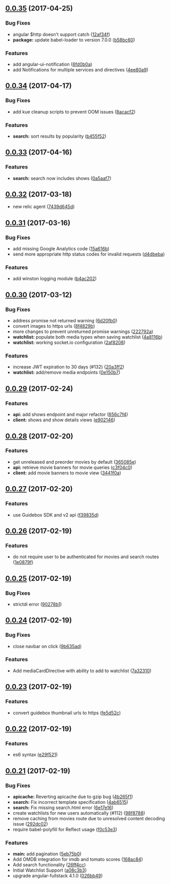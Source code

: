 <a name="0.0.35"></a>
## [0.0.35](https://github.com/jhunken/sliced.tv/compare/0.0.34...0.0.35) (2017-04-25)


### Bug Fixes

* angular $http doesn't support catch ([12af34f](https://github.com/jhunken/sliced.tv/commit/12af34f))
* **package:** update babel-loader to version 7.0.0 ([b58bc60](https://github.com/jhunken/sliced.tv/commit/b58bc60))


### Features

* add angular-ui-notification ([6fd0b0a](https://github.com/jhunken/sliced.tv/commit/6fd0b0a))
* add Notifications for multiple services and directives ([4ee80a9](https://github.com/jhunken/sliced.tv/commit/4ee80a9))



<a name="0.0.34"></a>
## [0.0.34](https://github.com/jhunken/sliced.tv/compare/0.0.33...0.0.34) (2017-04-17)


### Bug Fixes

* add kue cleanup scripts to prevent OOM issues ([8acacf2](https://github.com/jhunken/sliced.tv/commit/8acacf2))


### Features

* **search:** sort results by popularity ([b455f52](https://github.com/jhunken/sliced.tv/commit/b455f52))



<a name="0.0.33"></a>
## [0.0.33](https://github.com/jhunken/sliced.tv/compare/0.0.32...0.0.33) (2017-04-16)


### Features

* **search:** search now includes shows ([0a5aaf7](https://github.com/jhunken/sliced.tv/commit/0a5aaf7))



<a name="0.0.32"></a>
## [0.0.32](https://github.com/jhunken/sliced.tv/compare/0.0.31...0.0.32) (2017-03-18)

* new relic agent ([7439d645d](https://github.com/jhunken/sliced.tv/commit/7439d645d8eb081ad36537363e472d4b928e78d9))


<a name="0.0.31"></a>
## [0.0.31](https://github.com/jhunken/easier.tv/compare/0.0.30...0.0.31) (2017-03-16)


### Bug Fixes

* add missing Google Analytics code ([15a616b](https://github.com/jhunken/easier.tv/commit/15a616b))
* send more appropriate http status codes for invalid requests ([d4dbeba](https://github.com/jhunken/easier.tv/commit/d4dbeba))


### Features

* add winston logging module ([b4ac202](https://github.com/jhunken/easier.tv/commit/b4ac202))



<a name="0.0.30"></a>
## [0.0.30](https://github.com/jhunken/easier.tv/compare/0.0.29...0.0.30) (2017-03-12)


### Bug Fixes

* address promise not returned warning ([6d20fb0](https://github.com/jhunken/easier.tv/commit/6d20fb0))
* convert images to https urls ([8f4829b](https://github.com/jhunken/easier.tv/commit/8f4829b))
* more changes to prevent unreturned promise warnings ([222792a](https://github.com/jhunken/easier.tv/commit/222792a))
* **watchlist:** populate both media types when saving watchlist ([4a8116b](https://github.com/jhunken/easier.tv/commit/4a8116b))
* **watchlist:** working socket.io configuration ([2af8208](https://github.com/jhunken/easier.tv/commit/2af8208))


### Features

* increase JWT expiration to 30 days (#132) ([20a3ff2](https://github.com/jhunken/easier.tv/commit/20a3ff2))
* **watchlist:** add/remove media endpoints ([0e150b7](https://github.com/jhunken/easier.tv/commit/0e150b7))



<a name="0.0.29"></a>
## [0.0.29](https://github.com/jhunken/easier.tv/compare/0.0.28...0.0.29) (2017-02-24)


### Features

* **api:** add shows endpoint and major refactor ([656c7f4](https://github.com/jhunken/easier.tv/commit/656c7f4))
* **client:** shows and show details views ([e902146](https://github.com/jhunken/easier.tv/commit/e902146))



<a name="0.0.28"></a>
## [0.0.28](https://github.com/jhunken/easier.tv/compare/0.0.27...0.0.28) (2017-02-20)


### Features

* get unreleased and preorder movies by default ([365085e](https://github.com/jhunken/easier.tv/commit/365085e))
* **api:** retrieve movie banners for movie queries ([c3f04c0](https://github.com/jhunken/easier.tv/commit/c3f04c0))
* **client:** add movie banners to movie view ([3441f0a](https://github.com/jhunken/easier.tv/commit/3441f0a))



<a name="0.0.27"></a>
## [0.0.27](https://github.com/jhunken/easier.tv/compare/0.0.26...0.0.27) (2017-02-20)


### Features

* use Guidebox SDK and v2 api ([f39835d](https://github.com/jhunken/easier.tv/commit/f39835d))



<a name="0.0.26"></a>
## [0.0.26](https://github.com/jhunken/easier.tv/compare/0.0.25...0.0.26) (2017-02-19)


### Features

* do not require user to be authenticated for movies and search routes ([1e0879f](https://github.com/jhunken/easier.tv/commit/1e0879f))



<a name="0.0.25"></a>
## [0.0.25](https://github.com/jhunken/easier.tv/compare/0.0.24...0.0.25) (2017-02-19)


### Bug Fixes

* strictdi error ([90278b1](https://github.com/jhunken/easier.tv/commit/90278b1))



<a name="0.0.24"></a>
## [0.0.24](https://github.com/jhunken/easier.tv/compare/0.0.23...0.0.24) (2017-02-19)


### Bug Fixes

* close navbar on click ([9b635ad](https://github.com/jhunken/easier.tv/commit/9b635ad))


### Features

* Add mediaCardDirective with ability to add to watchlist ([7a32310](https://github.com/jhunken/easier.tv/commit/7a32310))



<a name="0.0.23"></a>
## [0.0.23](https://github.com/jhunken/easier.tv/compare/0.0.22...0.0.23) (2017-02-19)


### Features

* convert guidebox thumbnail urls to https ([fe5d52c](https://github.com/jhunken/easier.tv/commit/fe5d52c))



<a name="0.0.22"></a>
## [0.0.22](https://github.com/jhunken/easier.tv/compare/0.0.21...0.0.22) (2017-02-19)


### Features

* es6 syntax ([e29f521](https://github.com/jhunken/easier.tv/commit/e29f521))



<a name="0.0.21"></a>
## [0.0.21](https://github.com/jhunken/easier.tv/compare/026bb49...0.0.21) (2017-02-19)


### Bug Fixes

* **apicache:** Reverting apicache due to gzip bug ([4b265f1](https://github.com/jhunken/easier.tv/commit/4b265f1))
* **search:** Fix incorrect template specification ([4ab6515](https://github.com/jhunken/easier.tv/commit/4ab6515))
* **search:** Fix missing search.html error ([6e17e16](https://github.com/jhunken/easier.tv/commit/6e17e16))
* create watchlists for new users automatically (#112) ([98f8788](https://github.com/jhunken/easier.tv/commit/98f8788))
* remove caching from movies route due to unresolved content decoding issue ([292dc02](https://github.com/jhunken/easier.tv/commit/292dc02))
* require babel-polyfill for Reflect usage ([f0c53e3](https://github.com/jhunken/easier.tv/commit/f0c53e3))


### Features

* **main:** add pagination ([5eb75b0](https://github.com/jhunken/easier.tv/commit/5eb75b0))
* Add OMDB integration for imdb and tomato scores ([168ac84](https://github.com/jhunken/easier.tv/commit/168ac84))
* Add search functionality ([26ff4cc](https://github.com/jhunken/easier.tv/commit/26ff4cc))
* Initial Watchlist Support ([a08c3b3](https://github.com/jhunken/easier.tv/commit/a08c3b3))
* upgrade angular-fullstack 4.1.0 ([026bb49](https://github.com/jhunken/easier.tv/commit/026bb49))




